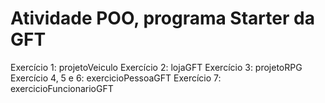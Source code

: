 # Atividade POO, programa Starter da GFT

Exercício 1: projetoVeiculo
Exercício 2: lojaGFT
Exercício 3: projetoRPG
Exercício 4, 5 e 6: exercicioPessoaGFT
Exercício 7: exercicioFuncionarioGFT